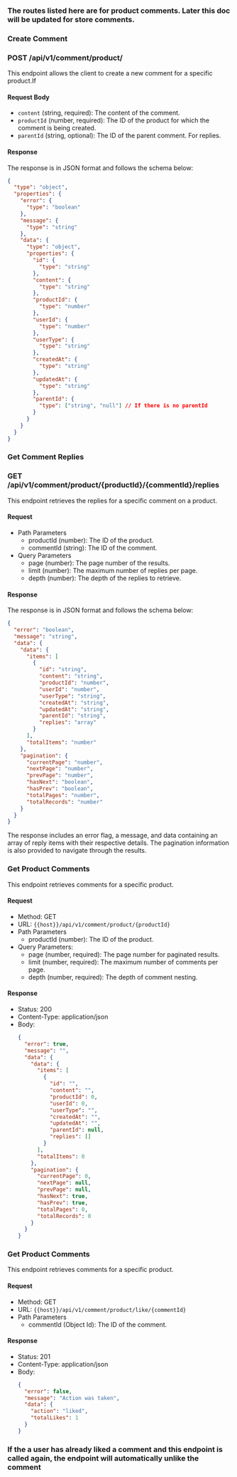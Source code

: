 ### The routes listed here are for product comments. Later this doc will be updated for store comments.

### Create Comment

### POST /api/v1/comment/product/

This endpoint allows the client to create a new comment for a specific product.If

#### Request Body

- `content` (string, required): The content of the comment.
- `productId` (number, required): The ID of the product for which the comment is being created.
- `parentId` (string, optional): The ID of the parent comment. For replies.

#### Response

The response is in JSON format and follows the schema below:

```json
{
  "type": "object",
  "properties": {
    "error": {
      "type": "boolean"
    },
    "message": {
      "type": "string"
    },
    "data": {
      "type": "object",
      "properties": {
        "id": {
          "type": "string"
        },
        "content": {
          "type": "string"
        },
        "productId": {
          "type": "number"
        },
        "userId": {
          "type": "number"
        },
        "userType": {
          "type": "string"
        },
        "createdAt": {
          "type": "string"
        },
        "updatedAt": {
          "type": "string"
        },
        "parentId": {
          "type": ["string", "null"] // If there is no parentId
        }
      }
    }
  }
}
```

### Get Comment Replies

### GET /api/v1/comment/product/{productId}/{commentId}/replies

This endpoint retrieves the replies for a specific comment on a product.

#### Request

- Path Parameters
  - productId (number): The ID of the product.
  - commentId (string): The ID of the comment.
- Query Parameters
  - page (number): The page number of the results.
  - limit (number): The maximum number of replies per page.
  - depth (number): The depth of the replies to retrieve.

#### Response

The response is in JSON format and follows the schema below:

```json
{
  "error": "boolean",
  "message": "string",
  "data": {
    "data": {
      "items": [
        {
          "id": "string",
          "content": "string",
          "productId": "number",
          "userId": "number",
          "userType": "string",
          "createdAt": "string",
          "updatedAt": "string",
          "parentId": "string",
          "replies": "array"
        }
      ],
      "totalItems": "number"
    },
    "pagination": {
      "currentPage": "number",
      "nextPage": "number",
      "prevPage": "number",
      "hasNext": "boolean",
      "hasPrev": "boolean",
      "totalPages": "number",
      "totalRecords": "number"
    }
  }
}
```

The response includes an error flag, a message, and data containing an array of reply items with their respective details. The pagination information is also provided to navigate through the results.

### Get Product Comments

This endpoint retrieves comments for a specific product.

#### Request

- Method: GET
- URL: `{{host}}/api/v1/comment/product/{productId}`
- Path Parameters
  - productId (number): The ID of the product.
- Query Parameters:
  - page (number, required): The page number for paginated results.
  - limit (number, required): The maximum number of comments per page.
  - depth (number, required): The depth of comment nesting.

#### Response

- Status: 200
- Content-Type: application/json
- Body:
  ```json
  {
    "error": true,
    "message": "",
    "data": {
      "data": {
        "items": [
          {
            "id": "",
            "content": "",
            "productId": 0,
            "userId": 0,
            "userType": "",
            "createdAt": "",
            "updatedAt": "",
            "parentId": null,
            "replies": []
          }
        ],
        "totalItems": 0
      },
      "pagination": {
        "currentPage": 0,
        "nextPage": null,
        "prevPage": null,
        "hasNext": true,
        "hasPrev": true,
        "totalPages": 0,
        "totalRecords": 0
      }
    }
  }
  ```

### Get Product Comments

This endpoint retrieves comments for a specific product.

#### Request

- Method: GET
- URL: `{{host}}/api/v1/comment/product/like/{commentId}`
- Path Parameters
  - commentId (Object Id): The ID of the comment.

#### Response

- Status: 201
- Content-Type: application/json
- Body:
  ```json
  {
    "error": false,
    "message": "Action was taken",
    "data": {
      "action": "liked",
      "totalLikes": 1
    }
  }
  ```

### If the a user has already liked a comment and this endpoint is called again, the endpoint will automatically unlike the comment